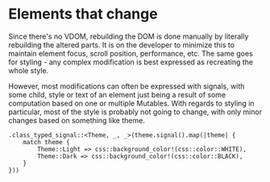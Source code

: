 # Elements that change

Since there's no VDOM, rebuilding the DOM is done manually by literally rebuilding the altered parts. It is on the developer to minimize this to maintain element focus, scroll position, performance, etc. The same goes for styling - any complex modification is best expressed as recreating the whole style.   

However, most modifications can often be expressed with signals, with some child, style or text of an element just being a result of some computation based on one or multiple Mutables. With regards to styling in particular, most of the style is probably not going to change, with only minor changes based on something like theme.

```rust,noplaypen
.class_typed_signal::<Theme, _, _>(theme.signal().map(|theme| {
    match theme {
        Theme::Light => css::background_color!(css::color::WHITE),
        Theme::Dark => css::background_color!(css::color::BLACK),
    }
}))
```
